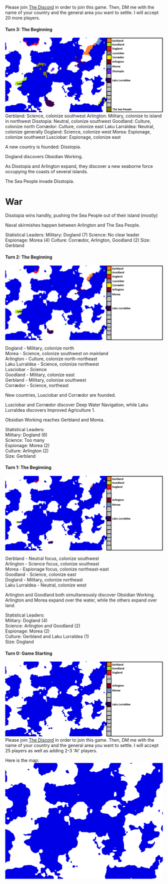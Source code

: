 Please join [The Discord](https://discord.gg/q8DEdhR) in order to join this game. Then, DM me with the name of your country and the general area you want to settle. I will accept 20 more players.

#### Turn 3: The Beginning
![Turn3](assets/Turn3.png)
Gerbland: Science, colonize southwest
Arlington: Military, colonize to island in northwest
Disstopia: Neutral, colonize southwest
Goodland: Culture, colonize north
Corrædor: Culture, colonize east
Laku Larraldea: Neutral, colonize generally
Dogland: Science, colonize west
Morea: Espionage, colonize southwest
Lusciobar: Espionage, colonize east

A new country is founded: Disstopia.

Dogland discovers Obsidian Working.

As Disstopia and Arlington expand, they discover a new seaborne force occupying the coasts of several islands.

The Sea People invade Disstopia.

# War

Disstopia wins handily, pushing the Sea People out of their island (mostly)

Naval skirmishes happen between Arlington and The Sea People.

Statistical Leaders:
Military: Dogland (7)
Science: No clear leader
Espionage: Morea (4)
Culture: Corrædor, Arlington, Goodland (2)
Size: Gerbland

#### Turn 2: The Beginning

![Turn2](assets/Turn2x.png)

Dogland - Military, colonize north<br/>
Morea - Science, colonize southwest on mainland<br/>
Arlington - Culture, colonize north-northeast<br/>
Laku Lurraldea - Science, colonize northwest<br/>
Lusciobar - Science<br/>
Goodland - Military, colonize east<br/>
Gerbland - Military, colonize southwest<br/>
Corrædor - Science, northeast

New countries, Lusciobar and Corrædor are founded.

Lusciobar and Corrædor discover Deep Water Navigation, while Laku Lurraldea discovers Improved Agriculture 1.

Obsidian Working reaches Gerbland and Morea.

Statistical Leaders:<br/>
Military: Dogland (6)<br/>
Science: Too many<br/>
Espionage: Morea (2)<br/>
Culture: Arlington (2)<br/>
Size: Gerbland

#### Turn 1: The Beginning

![Turn1](assets/Turn1.png)

Gerbland - Neutral focus, colonize southwest<br/>
Arlington - Science focus, colonize southeast<br/>
Morea - Espionage focus, colonize northeast-east<br/>
Goodland - Science, colonize east<br/>
Dogland - Military, colonize northeast<br/>
Laku Lurraldea - Neutral, colonize west

Arlington and Goodland both simultaneously discover Obsidian Working. Arlington and Morea expand over the water, while the others expand over land.

Statistical Leaders:<br/>
Military: Dogland (4)<br/>
Science: Arlington and Goodland (2)<br/>
Espionage: Morea (2)<br/>
Culture: Gerbland and Laku Lurraldea (1)<br/>
Size: Dogland

#### Turn 0: Game Starting

![Turn0](assets/Turn0.png)
Please join [The Discord](https://discord.gg/q8DEdhR) in order to join this game. Then, DM me with the name of your country and the general area you want to settle. I will accept 25 players as well as adding 2-3 'AI' players.

Here is the map:
![Basemap](assets/BaseMap.png)
